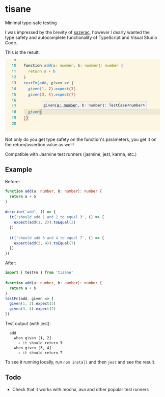 # tisane

Minimal type-safe testing

I was impressed by the brevity of [sazerac](https://github.com/mikec/sazerac), however I dearly wanted the type safety and autocomplete functionality of TypeScript and Visual Studio Code.

This is the result:

![](example.png)

Not only do you get type safety on the function's parameters, you get it on the return/assertion value as well!

Compatible with Jasmine test runners (jasmine, jest, karma, etc.)

## Example

Before:

```typescript
function add(a: number, b: number): number {
  return a + b
}

describe('add', () => {
  it('should add 1 and 2 to equal 3', () => {
    expect(add(1, 2)).toEqual(3)
  })

  it('should add 3 and 4 to equal 7', () => {
    expect(add(3, 4)).toEqual(7)
  })
})
```

After:

```typescript
import { testFn } from 'tisane'

function add(a: number, b: number): number {
  return a + b
}
testFn(add, given => {
  given(1, 2).expect(3)
  given(3, 4).expect(7)
})
```

Test output (with jest):

```
  add
    when given [1, 2]
      ✓ it should return 3
    when given [3, 4]
      ✓ it should return 7
```

To see it running locally, run `npm install` and then `jest` and see the result.

## Todo

* Check that it works with mocha, ava and other popular test runners
